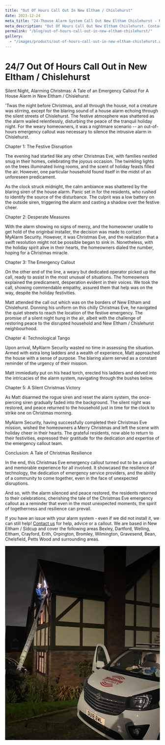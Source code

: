 ```yaml
---
title: "Out Of Hours Call Out In New Eltham / Chislehurst"
date: 2023-12-24
meta_title: "24-7house Alarm System Call Out New Eltham Chislehurst - My Alarm Security"
meta_description: "Out Of Hours Call Out New Eltham Chislehurst. Contact us for your burglar alarm and cctv needs. We cover Bromley Orpington Bexley Dartford Greenwich and more"
permalink: "/blog/out-of-hours-call-out-in-new-eltham-chislehurst/"
gallery:
  - "/images/products/out-of-hours-call-out-in-new-eltham-chislehurst.webp"
---
```


# 24/7 Out Of Hours Call Out in New Eltham / Chislehurst 

Silent Night, Alarming Christmas: A Tale of an Emergency Callout For A House Alarm in New Eltham / Chislehurst.

\'Twas the night before Christmas, and all through the house, not a creature was stirring, except for the blaring sound of a house alarm echoing through the silent streets of Chislehurst. The festive atmosphere was shattered as the alarm wailed relentlessly, disturbing the peace of the tranquil holiday night. For the weary homeowners, it was a nightmare scenario -- an out-of-hours emergency callout was necessary to silence the intrusive alarm in Chislehurst.

Chapter 1: The Festive Disruption

The evening had started like any other Christmas Eve, with families nestled snug in their homes, celebrating the joyous occasion. The twinkling lights on the trees illuminated living rooms, and the scent of holiday feasts filled the air. However, one particular household found itself in the midst of an unforeseen predicament.

As the clock struck midnight, the calm ambiance was shattered by the blaring siren of the house alarm. Panic set in for the residents, who rushed to identify the source of the disturbance. The culprit was a low battery on the outside siren, triggering the alarm and casting a shadow over the festive cheer.

Chapter 2: Desperate Measures

With the alarm showing no signs of mercy, and the homeowner unable to get hold of the originbal installer, the decision was made to contact MyAlarm Security. However, it was Christmas Eve, and the realization that a swift resolution might not be possible began to sink in. Nonetheless, with the holiday spirit alive in their hearts, the homeowners dialed the number, hoping for a Christmas miracle.

Chapter 3: The Emergency Callout

On the other end of the line, a weary but dedicated operator picked up the call, ready to assist in the most unusual of situations. The homeowners explained the predicament, desperation evident in their voices. We took the call, showing commendable empathy, assured them that help was on the way, despite the holiday festivities.

Matt attended the call out which was on the borders of New Eltham and Chislehurst. Donning his uniform on this chilly Christmas Eve, he navigated the quiet streets to reach the location of the festive emergency. The promise of a silent night hung in the air, albeit with the challenge of restoring peace to the disrupted household and New Eltham / Chislehurst neighbourhood.

Chapter 4: Technological Tango

Upon arrival, MyAlarm Security wasted no time in assessing the situation. Armed with extra long ladders and a wealth of experience, Matt approached the house with a sense of purpose. The blaring alarm served as a constant reminder of the urgency of their mission.

Matt immiediatly put on his head torch, erected his ladders and delved into the intricacies of the alarm system, navigating through the bushes below.

Chapter 5: A Silent Christmas Victory

As Matt disarmed the rogue siren and reset the alarm system, the once-piercing siren gradually faded into the background. The silent night was restored, and peace returned to the household just in time for the clock to strike one on Christmas morning.

MyAlarm Security, having successfully completed their Christmas Eve mission, wished the homeowners a Merry Christmas and left the scene with holiday cheer in their hearts. The grateful residents, now able to return to their festivities, expressed their gratitude for the dedication and expertise of the emergency callout team.

Conclusion: A Tale of Christmas Resilience

In the end, this Christmas Eve emergency callout turned out to be a unique and memorable experience for all involved. It showcased the resilience of technology, the dedication of emergency service providers, and the ability of a community to come together, even in the face of unexpected disruptions.

And so, with the alarm silenced and peace restored, the residents returned to their celebrations, cherishing the tale of the Christmas Eve emergency callout as a reminder that even in the most unexpected moments, the spirit of togetherness and resilience can prevail.

If you have an issue with your alarm system - even if we did not install it, we can still help! [Contact us](/contact/) for help, advice or a callout. We are based in New Eltham / Sidcup and cover the following areas Bexley, Dartford, Welling, Eltham, Crayford, Erith, Orpington, Bromley, Wilmington, Gravesend, Bean, Chelsfield, Petts Wood and surrounding areas.

![Out Of Hours Call Out In New Eltham / Chislehurst](/images/news/news-out-of-hours-call-out-in-new-eltham-chislehurst-uohd0zxsi0ua32kty9ls.jpg)